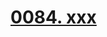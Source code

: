 # [0084. xxx](https://github.com/tnotesjs/TNotes.react/tree/main/notes/0084.%20xxx)

<!-- region:toc -->



<!-- endregion:toc -->
